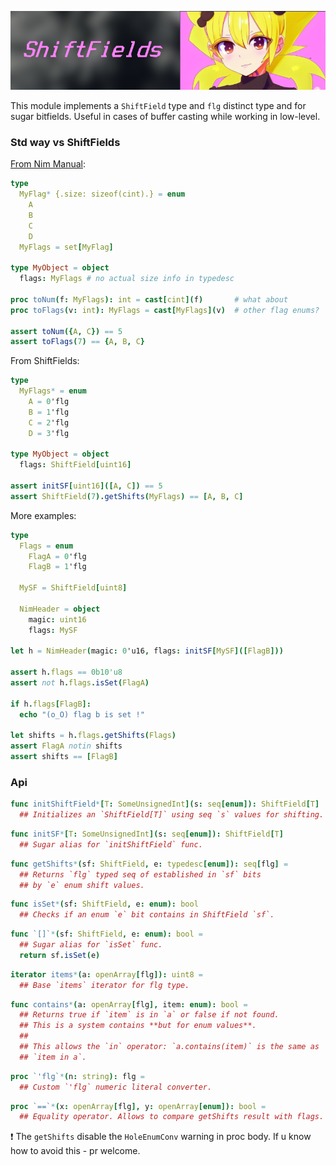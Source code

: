 ![shiftfields](https://github.com/sumatoshi/shiftfields/blob/master/htmldocs/nim_chan_bless_you.png)

This module implements a `ShiftField` type and `flg` distinct type and for sugar bitfields.
Useful in cases of buffer casting while working in low-level.

### Std way vs ShiftFields

[From Nim Manual](https://nim-lang.org/docs/manual.html#set-type-bit-fields):
```nim
type
  MyFlag* {.size: sizeof(cint).} = enum
    A
    B
    C
    D
  MyFlags = set[MyFlag]

type MyObject = object
  flags: MyFlags # no actual size info in typedesc

proc toNum(f: MyFlags): int = cast[cint](f)       # what about 
proc toFlags(v: int): MyFlags = cast[MyFlags](v)  # other flag enums?

assert toNum({A, C}) == 5
assert toFlags(7) == {A, B, C}
```
From ShiftFields:
```nim
type
  MyFlags* = enum
    A = 0'flg
    B = 1'flg
    C = 2'flg
    D = 3'flg

type MyObject = object
  flags: ShiftField[uint16]

assert initSF[uint16]([A, C]) == 5
assert ShiftField(7).getShifts(MyFlags) == [A, B, C]
```
More examples:
```nim
type
  Flags = enum
    FlagA = 0'flg
    FlagB = 1'flg

  MySF = ShiftField[uint8]

  NimHeader = object
    magic: uint16
    flags: MySF

let h = NimHeader(magic: 0'u16, flags: initSF[MySF]([FlagB]))

assert h.flags == 0b10'u8
assert not h.flags.isSet(FlagA)

if h.flags[FlagB]:
  echo "(o_O) flag b is set !"

let shifts = h.flags.getShifts(Flags)
assert FlagA notin shifts
assert shifts == [FlagB]
```

### Api

```nim
func initShiftField*[T: SomeUnsignedInt](s: seq[enum]): ShiftField[T]
  ## Initializes an `ShiftField[T]` using seq `s` values for shifting.
```
```nim
func initSF*[T: SomeUnsignedInt](s: seq[enum]): ShiftField[T]
  ## Sugar alias for `initShiftField` func.
```
```nim
func getShifts*(sf: ShiftField, e: typedesc[enum]): seq[flg] =
  ## Returns `flg` typed seq of established in `sf` bits
  ## by `e` enum shift values.
```
```nim
func isSet*(sf: ShiftField, e: enum): bool
  ## Checks if an enum `e` bit contains in ShiftField `sf`.
```
```nim
func `[]`*(sf: ShiftField, e: enum): bool =
  ## Sugar alias for `isSet` func.
  return sf.isSet(e)
```
```nim
iterator items*(a: openArray[flg]): uint8 =
  ## Base `items` iterator for flg type.
```
```nim
func contains*(a: openArray[flg], item: enum): bool =
  ## Returns true if `item` is in `a` or false if not found.
  ## This is a system contains **but for enum values**.
  ##
  ## This allows the `in` operator: `a.contains(item)` is the same as
  ## `item in a`.
```
```nim
proc `'flg`*(n: string): flg =
  ## Custom `'flg` numeric literal converter.
```
```nim
proc `==`*(x: openArray[flg], y: openArray[enum]): bool =
  ## Equality operator. Allows to compare getShifts result with flags.
```
❗ The `getShifts` disable the `HoleEnumConv` warning in proc body. If u know how to avoid this - pr welcome.
